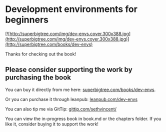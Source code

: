 # Development environments for beginners

[![http://superbigtree.com/img/dev-envs.cover.300x388.jpg](http://superbigtree.com/img/dev-envs.cover.300x388.jpg)](http://superbigtree.com/books/dev-envs)

Thanks for checking out the book! 

## Please consider supporting the work by purchasing the book

You can buy it directly from me here: [superbigtree.com/books/dev-envs](http://superbigtree.com/books/dev-envs).

Or you can purchase it through leanpub: [leanpub.com/dev-envs](https://leanpub.com/dev-envs)

You can also tip me via GitTip: [gittip.com/sethvincent/](https://www.gittip.com/sethvincent/)

You can view the in-progress book in book.md or the chapters folder. If you like it, consider buying it to support the work!